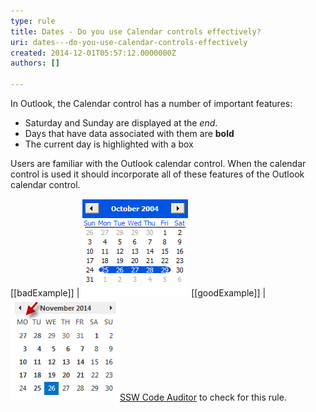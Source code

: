 ```yaml
---
type: rule
title: Dates - Do you use Calendar controls effectively?
uri: dates---do-you-use-calendar-controls-effectively
created: 2014-12-01T05:57:12.0000000Z
authors: []

---
```


In Outlook, the Calendar control has a number of important features:

- Saturday and Sunday are displayed at the *end*.
- Days that have data associated with them are  **bold**
- The current day is highlighted with a box

 


Users are familiar with the Outlook calendar control. When the calendar control                      is used it should incorporate all of these features of the Outlook calendar                      control.

[[badExample]]
| ![Calendar Control - Sunday is at the front, today's date is <br>                        not highlighted, and items with data are not bolded](../../assets/CalendarControlBad.gif)
[[goodExample]]
| ![Calendar Control - Monday is at the front, today's date <br>                        is highlighted, and items with data are bolded                                                                                            We have a program called](../../assets/CalendarControlGood.gif)[SSW Code Auditor](http://www.ssw.com.au/ssw/CodeAuditor/) to                              check for this rule.
